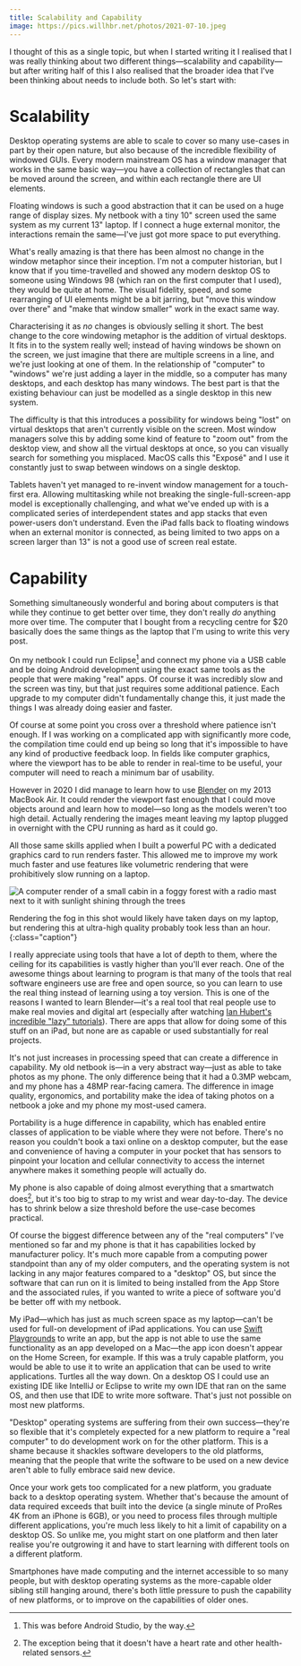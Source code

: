 ```yaml
---
title: Scalability and Capability
image: https://pics.willhbr.net/photos/2021-07-10.jpeg
---
```


I thought of this as a single topic, but when I started writing it I realised that I was really thinking about two different things—scalability and capability—but after writing half of this I also realised that the broader idea that I've been thinking about needs to include both. So let's start with:

# Scalability

Desktop operating systems are able to scale to cover so many use-cases in part by their open nature, but also because of the incredible flexibility of windowed GUIs. Every modern mainstream OS has a window manager that works in the same basic way—you have a collection of rectangles that can be moved around the screen, and within each rectangle there are UI elements.

Floating windows is such a good abstraction that it can be used on a huge range of display sizes. My netbook with a tiny 10" screen used the same system as my current 13" laptop. If I connect a huge external monitor, the interactions remain the same—I've just got more space to put everything.

What's really amazing is that there has been almost no change in the window metaphor since their inception. I'm not a computer historian, but I know that if you time-travelled and showed any modern desktop OS to someone using Windows 98 (which ran on the first computer that I used), they would be quite at home. The visual fidelity, speed, and some rearranging of UI elements might be a bit jarring, but "move this window over there" and "make that window smaller" work in the exact same way.

Characterising it as _no_ changes is obviously selling it short. The best change to the core windowing metaphor is the addition of virtual desktops. It fits in to the system really well; instead of having windows be shown on the screen, we just imagine that there are multiple screens in a line, and we're just looking at one of them. In the relationship of "computer" to "windows" we're just adding a layer in the middle, so a computer has many desktops, and each desktop has many windows. The best part is that the existing behaviour can just be modelled as a single desktop in this new system.

The difficulty is that this introduces a possibility for windows being "lost" on virtual desktops that aren't currently visible on the screen. Most window managers solve this by adding some kind of feature to "zoom out" from the desktop view, and show all the virtual desktops at once, so you can visually search for something you misplaced. MacOS calls this "Exposé" and I use it constantly just to swap between windows on a single desktop.

Tablets haven't yet managed to re-invent window management for a touch-first era. Allowing multitasking while not breaking the single-full-screen-app model is exceptionally challenging, and what we've ended up with is a complicated series of interdependent states and app stacks that even power-users don't understand. Even the iPad falls back to floating windows when an external monitor is connected, as being limited to two apps on a screen larger than 13" is not a good use of screen real estate.


# Capability

Something simultaneously wonderful and boring about computers is that while they continue to get better over time, they don't really _do_ anything more over time. The computer that I bought from a recycling centre for $20 basically does the same things as the laptop that I'm using to write this very post.

On my netbook I could run Eclipse[^before-as] and connect my phone via a USB cable and be doing Android development using the exact same tools as the people that were making "real" apps. Of course it was incredibly slow and the screen was tiny, but that just requires some additional patience. Each upgrade to my computer didn't fundamentally change this, it just made the things I was already doing easier and faster.

[^before-as]: This was before Android Studio, by the way.

Of course at some point you cross over a threshold where patience isn't enough. If I was working on a complicated app with significantly more code, the compilation time could end up being so long that it's impossible to have any kind of productive feedback loop. In fields like computer graphics, where the viewport has to be able to render in real-time to be useful, your computer will need to reach a minimum bar of usability.

However in 2020 I did manage to learn how to use [Blender](https://blender.org) on my 2013 MacBook Air. It could render the viewport fast enough that I could move objects around and learn how to model—so long as the models weren't too high detail. Actually rendering the images meant leaving my laptop plugged in overnight with the CPU running as hard as it could go.

All those same skills applied when I built a powerful PC with a dedicated graphics card to run renders faster. This allowed me to improve my work much faster and use features like volumetric rendering that were prohibitively slow running on a laptop.

![A computer render of a small cabin in a foggy forest with a radio mast next to it with sunlight shining through the trees](https://pics.willhbr.net/photos/2021-07-10.jpeg)

Rendering the fog in this shot would likely have taken days on my laptop, but rendering this at ultra-high quality probably took less than an hour.
{:class="caption"}

I really appreciate using tools that have a lot of depth to them, where the ceiling for its capabilities is vastly higher than you'll ever reach. One of the awesome things about learning to program is that many of the tools that real software engineers use are free and open source, so you can learn to use the real thing instead of learning using a toy version. This is one of the reasons I wanted to learn Blender—it's a real tool that real people use to make real movies and digital art (especially after watching [Ian Hubert's incredible "lazy" tutorials][lazytuts]). There are apps that allow for doing some of this stuff on an iPad, but none are as capable or used substantially for real projects.

[lazytuts]: https://www.youtube.com/watch?v=U1f6NDCttUY&list=PL4Dq5VyfewIxxjzS34k2NES_PuDUIjRcY&pp=iAQB

It's not just increases in processing speed that can create a difference in capability. My old netbook is—in a very abstract way—just as able to take photos as my phone. The only difference being that it had a 0.3MP webcam, and my phone has a 48MP rear-facing camera. The difference in image quality, ergonomics, and portability make the idea of taking photos on a netbook a joke and my phone my most-used camera.

Portability is a huge difference in capability, which has enabled entire classes of application to be viable where they were not before. There's no reason you couldn't book a taxi online on a desktop computer, but the ease and convenience of having a computer in your pocket that has sensors to pinpoint your location and cellular connectivity to access the internet anywhere makes it something people will actually do.

My phone is also capable of doing almost everything that a smartwatch does[^not-everything], but it's too big to strap to my wrist and wear day-to-day. The device has to shrink below a size threshold before the use-case becomes practical.

[^not-everything]: The exception being that it doesn't have a heart rate and other health-related sensors.

Of course the biggest difference between any of the "real computers" I've mentioned so far and my phone is that it has capabilities locked by manufacturer policy. It's much more capable from a computing power standpoint than any of my older computers, and the operating system is not lacking in any major features compared to a "desktop" OS, but since the software that can run on it is limited to being installed from the App Store and the associated rules, if you wanted to write a piece of software you'd be better off with my netbook.

My iPad—which has just as much screen space as my laptop—can't be used for full-on development of iPad applications. You can use [Swift Playgrounds](https://developer.apple.com/swift-playgrounds/) to write an app, but the app is not able to use the same functionality as an app developed on a Mac—the app icon doesn't appear on the Home Screen, for example. If this was a truly capable platform, you would be able to use it to write an application that can be used to write applications. Turtles all the way down. On a desktop OS I could use an existing IDE like IntelliJ or Eclipse to write my own IDE that ran on the same OS, and then use that IDE to write more software. That's just not possible on most new platforms.

"Desktop" operating systems are suffering from their own success—they're so flexible that it's completely expected for a new platform to require a "real computer" to do development work on for the other platform. This is a shame because it shackles software developers to the old platforms, meaning that the people that write the software to be used on a new device aren't able to fully embrace said new device.

Once your work gets too complicated for a new platform, you graduate back to a desktop operating system. Whether that's because the amount of data required exceeds that built into the device (a single minute of ProRes 4K from an iPhone is 6GB), or you need to process files through multiple different applications, you're much less likely to hit a limit of capability on a desktop OS. So unlike me, you might start on one platform and then later realise you're outgrowing it and have to start learning with different tools on a different platform.

Smartphones have made computing and the internet accessible to so many people, but with desktop operating systems as the more-capable older sibling still hanging around, there's both little pressure to push the capability of new platforms, or to improve on the capabilities of older ones.
